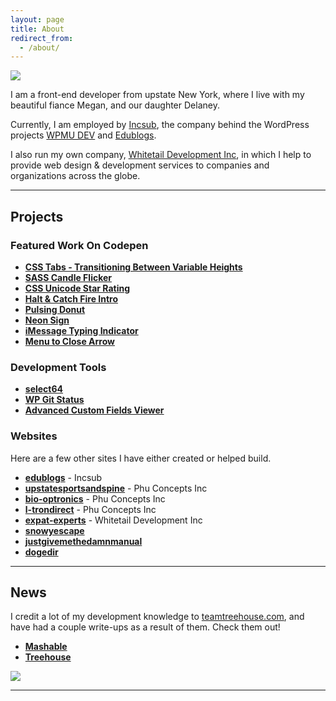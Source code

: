 ```yaml
---
layout: page
title: About
redirect_from:
  - /about/
---
```


<img src="{{ site.baseurl }}/assets/img/megan-joseph-2.jpg">

I am a front-end developer from upstate New York, where I live with my beautiful fiance Megan, and our daughter Delaney.

Currently, I am employed by [Incsub](http://incsub.com), the company behind the WordPress projects [WPMU DEV](http://premium.wpmudev.org) and [Edublogs](http://edublogs.org).

I also run my own company, [Whitetail Development Inc](http://whitetail.io), in which I help to provide web design & development services to companies and organizations across the globe.

-----

## Projects

### Featured Work On Codepen

+ **[CSS Tabs - Transitioning Between Variable Heights](http://codepen.io/fusco/pen/Wvzjrm?ref=josephfus.co)**
+ **[SASS Candle Flicker](http://codepen.io/fusco/pen/NPxzPV?ref=josephfus.co)**
+ **[CSS Unicode Star Rating](http://codepen.io/fusco/pen/MwawEL?ref=josephfus.co)**
+ **[Halt & Catch Fire Intro](http://codepen.io/fusco/pen/BNEmRB?ref=josephfus.co)**
+ **[Pulsing Donut](http://codepen.io/fusco/pen/yYBqvr?ref=josephfus.co)**
+ **[Neon Sign](http://codepen.io/fusco/pen/kdyut?ref=josephfus.co)**
+ **[iMessage Typing Indicator](http://codepen.io/fusco/pen/XbpaYv?ref=josephfus.co)**
+ **[Menu to Close Arrow](http://codepen.io/fusco/pen/vigaB?ref=josephfus.co)**

### Development Tools

+ **[select64](http://select64.josephfus.co/?ref=josephfus.co)**
+ **[WP Git Status](https://github.com/josephfusco/wp-git-status)**
+ **[Advanced Custom Fields Viewer](https://github.com/josephfusco/advanced-custom-fields-viewer)**

### Websites

Here are a few other sites I have either created or helped build.

+ **[edublogs](http://edublogs.org)** - Incsub
+ **[upstatesportsandspine](http://upstatesportsandspine.com)** - Phu Concepts Inc
+ **[bio-optronics](http://bio-optronics.com)** - Phu Concepts Inc
+ **[l-trondirect](http://l-trondirect.com)** - Phu Concepts Inc
+ **[expat-experts](http://expat-experts.com?ref=josephfus.co)** - Whitetail Development Inc
+ **[snowyescape](http://snowyescape.com?ref=josephfus.co)**
+ **[justgivemethedamnmanual](http://justgivemethedamnmanual.com?ref=josephfus.co)**
+ **[dogedir](http://dogedir.com?ref=josephfus.co)**

-----

## News

I credit a lot of my development knowledge to [teamtreehouse.com](https://teamtreehouse.com/), and have had a couple write-ups as a result of them. Check them out!

+ **[Mashable](http://mashable.com/2015/01/11/teach-yourself-programming/?ref=josephfus.co)**
+ **[Treehouse](https://teamtreehouse.com/stories/joe-fusco?ref=josephfus.co)**

<img src="{{ site.baseurl }}/assets/img/real-money-bw.jpg">

-----
